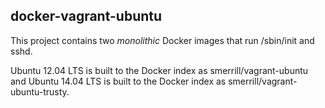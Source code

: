 ## docker-vagrant-ubuntu

This project contains two _monolithic_ Docker images that run /sbin/init and
sshd.

Ubuntu 12.04 LTS is built to the Docker index as smerrill/vagrant-ubuntu and
Ubuntu 14.04 LTS is built to the Docker index as smerrill/vagrant-ubuntu-trusty.

